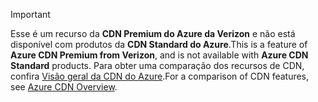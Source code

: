 > [!IMPORTANT]
> <span data-ttu-id="bfd8b-101">Esse é um recurso da **CDN Premium do Azure da Verizon** e não está disponível com produtos da **CDN Standard do Azure**.</span><span class="sxs-lookup"><span data-stu-id="bfd8b-101">This is a feature of **Azure CDN Premium from Verizon**, and is not available with **Azure CDN Standard** products.</span></span>  <span data-ttu-id="bfd8b-102">Para obter uma comparação dos recursos de CDN, confira [Visão geral da CDN do Azure](../articles/cdn/cdn-overview.md#azure-cdn-features).</span><span class="sxs-lookup"><span data-stu-id="bfd8b-102">For a comparison of CDN features, see [Azure CDN Overview](../articles/cdn/cdn-overview.md#azure-cdn-features).</span></span> 
> 
> 

